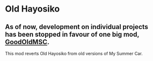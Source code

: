 # Old Hayosiko

## As of now, development on individual projects has been stopped in favour of one big mod, [GoodOldMSC](<https://akatsuki.nekoweb.org/project/goodoldmsc>).

This mod reverts Old Hayosiko from old versions of My Summer Car.

